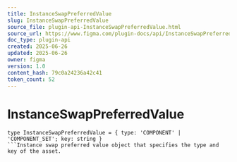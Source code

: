 ```yaml
---
title: InstanceSwapPreferredValue
slug: InstanceSwapPreferredValue
source_file: plugin-api-InstanceSwapPreferredValue.html
source_url: https://www.figma.com/plugin-docs/api/InstanceSwapPreferredValue/
doc_type: plugin-api
created: 2025-06-26
updated: 2025-06-26
owner: figma
version: 1.0
content_hash: 79c0a24236a42c41
token_count: 52
---
```

# InstanceSwapPreferredValue

```
type InstanceSwapPreferredValue = { type: 'COMPONENT' | 'COMPONENT_SET'; key: string }
```Instance swap preferred value object that specifies the type and key of the asset.